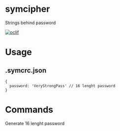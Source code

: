 symcipher
=========

Strings behind password


[![oclif](https://img.shields.io/badge/cli-oclif-brightgreen.svg)](https://oclif.io)

<!-- toc -->
# Usage

## .symcrc.json
```
{
  password: 'VeryStrongPass' // 16 lenght password
}
```
<!-- usage -->
# Commands
Generate 16 lenght password
<!-- commands -->
